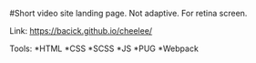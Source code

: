 #Short video site landing page.
Not adaptive. For retina screen.

Link: <https://bacick.github.io/cheelee/>

Tools:
  *HTML
  *CSS
  *SCSS
  *JS
  *PUG
  *Webpack
